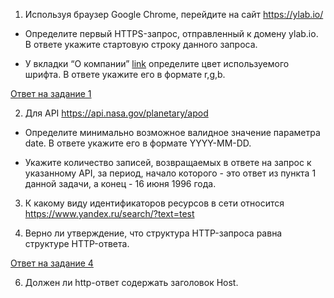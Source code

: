 1. Используя браузер Google Chrome, перейдите на сайт https://ylab.io/



- Определите первый HTTPS-запрос, отправленный к домену ylab.io. В ответе укажите стартовую строку данного запроса.



- У вкладки “О компании” [link](https://drive.google.com/file/d/1fSPgT9usn6gEBGcQcnKaBlcWuJkBI-88/view?usp=sharing) определите цвет используемого шрифта. В ответе укажите его в формате r,g,b.


[Ответ на задание 1](https://github.com/illiziumteney/y-lab/blob/main/homework_3/%D0%97%D0%B0%D0%B4%D0%B0%D0%BD%D0%B8%D0%B5%201.md)


2. Для API https://api.nasa.gov/planetary/apod



- Определите минимально возможное валидное значение параметра date. В ответе укажите его в формате YYYY-MM-DD.



- Укажите количество записей, возвращаемых в ответе на запрос к указанному API, за период, начало которого - это ответ из пункта 1 данной задачи, а конец - 16 июня 1996 года.



3. К какому виду идентификаторов ресурсов в сети относится https://www.yandex.ru/search/?text=test



4. Верно ли утверждение, что структура HTTP-запроса равна структуре HTTP-ответа.

[Ответ на задание 4](https://github.com/illiziumteney/y-lab/blob/main/homework_3/%D0%97%D0%B0%D0%B4%D0%B0%D0%BD%D0%B8%D0%B5%204.md)



6. Должен ли http-ответ содержать заголовок Host.
